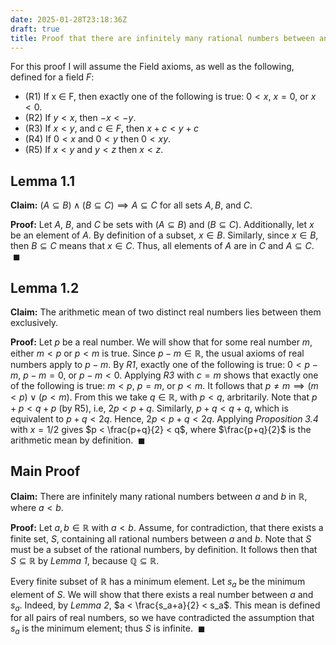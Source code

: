 ```yaml
---
date: 2025-01-28T23:18:36Z
draft: true
title: Proof that there are infinitely many rational numbers between any two real numbers
---
```


For this proof I will assume the Field axioms, as well as the following, defined for a field $F$:
<!--more-->
- (R1) If x ∈ F, then exactly one of the following is true: $0 < x$, $x = 0$, or $x < 0$.
- (R2) If $y < x$, then $−x < −y$.
- (R3) If $x < y$, and $c \in F$, then $x + c < y + c$
- (R4) If $0 < x$ and $0 < y$ then $0 < xy$.
- (R5) If $x < y$ and $y < z$ then $x < z$.
## Lemma 1.1
**Claim:** $(A \subseteq B) \land (B \subseteq C) \implies A \subseteq C$ for all sets $A,B,$ and $C$.

**Proof:** 
Let $A$, $B$, and $C$ be sets with $(A \subseteq B)$ and $(B \subseteq C)$.
Additionally, let $x$ be an element of $A$.
By definition of a subset, $x \in B$. Similarly, since $x \in B$, then $B \subseteq C$ means that $x \in C$.
Thus, all elements of $A$ are in $C$ and $A \subseteq C$. $\ \blacksquare$
## Lemma 1.2
**Claim:** 
The arithmetic mean of two distinct real numbers lies between them exclusively.

**Proof:**
Let $p$ be a real number. We will show that for some real number $m$, either $m < p$ or $p< m$ is true. Since $p-m \in \mathbb{R}$, the usual axioms of real numbers apply to $p-m$. By *R1*, exactly one of the following is true: $0 < p-m$, $p-m=0$, or $p-m < 0$. Applying *R3* with $c = m$ shows that exactly one of the following is true: $m < p$, $p=m$, or $p < m$. It follows that $p \neq m \implies (m < p) \lor (p < m)$. From this we take $q \in \mathbb{R}$, with $p < q$, arbritarily. Note that $p + p < q + p$ (by R5), i.e, $2p < p + q$. Similarly, $p + q < q + q$, which is equivalent to $p + q < 2q$. Hence, $2p < p + q < 2q$. Applying *Proposition 3.4* with $x=1/2$ gives $p < \frac{p+q}{2} < q$, where $\frac{p+q}{2}$ is the arithmetic mean by definition. $\ \blacksquare$ 

## Main Proof
**Claim:** There are infinitely many rational numbers between $a$ and $b$ in $\mathbb{R}$, where $a < b$. 

**Proof:**
Let $a, b \in \mathbb{R}$ with $a < b$.
Assume, for contradiction, that there exists a finite set, $S$, containing all rational numbers between $a$ and $b$. Note that $S$ must be a subset of the rational numbers, by definition. It follows then that $S \subseteq \mathbb{R}$ by _Lemma 1_,  because $\mathbb{Q} \subseteq \mathbb{R}$. 

Every finite subset of $\mathbb{R}$ has a minimum element. Let $s_a$ be the minimum element of $S$. We will show that there exists a real number between $a$ and $s_a$. Indeed, by *Lemma 2*,  $a < \frac{s_a+a}{2} < s_a$. This mean is defined for all pairs of real numbers, so we have contradicted the assumption that $s_a$ is the minimum element; thus $S$ is infinite. $\ \blacksquare$
